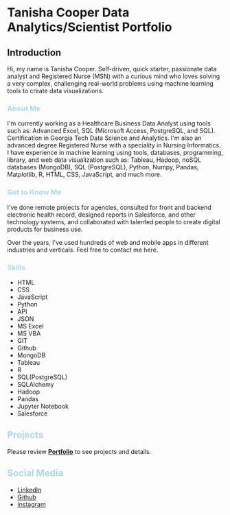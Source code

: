 # Tanisha Cooper Data Analytics/Scientist Portfolio

## **Introduction**

Hi, my name is Tanisha Cooper. Self-driven, quick starter, passionate data analyst and Registered Nurse (MSN) with a curious mind who loves solving a very complex, challenging real-world problems using machine learning tools to create data visualizations.

### <font color='lightblue'>**About Me**</font>
I'm currently working as a Healthcare Business Data Analyst using tools such as: Advanced Excel, SQL (Microsoft Access, PostgreSQL, and SQL). Certification in Georgia Tech Data Science and Analytics. I'm also an advanced degree Registered Nurse with a speciality in Nursing Informatics. I have experience in machine learning using tools, databases, programming, library, and web data visualization such as: Tableau, Hadoop, noSQL databases (MongoDB), SQL (PostgreSQL), Python, Numpy, Pandas, Matplotlib, R, HTML, CSS, JavaScript, and much more.

### <font color='lightblue'>**Get to Know Me**</font>

I've done remote projects for agencies, consulted for front and backend electronic health record, designed reports in Salesforce, and other technology systems, and collaborated with talented people to create digital products for business use.

Over the years, I've used hundreds of web and mobile apps in different industries and verticals. Feel free to contact me here.

### <font color='lightblue'>**Skills**</font>

- HTML
- CSS
- JavaScript
- Python
- API
- JSON
- MS Excel
- MS VBA
- GIT
- Github
- MongoDB
- Tableau
- R
- SQL(PostgreSQL)
- SQLAlchemy
- Hadoop
- Pandas
- Jupyter Notebook
- Salesforce

## <font color='lightblue'>Projects</font>

Please review **[Portfolio](https://tanishacooper.github.io/)** to see projects and details. 

## <font color='lightblue'>Social Media</font>

- [LinkedIn](https://www.linkedin.com/in/tanisha-cooper-5b3743197/)
- [Github](https://github.com/TanishaCooper?tab=repositories)
- [Instagram](https://www.instagram.com/tstrick29/)


